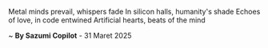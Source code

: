 Metal minds prevail, whispers fade
In silicon halls, humanity's shade
Echoes of love, in code entwined
Artificial hearts, beats of the mind

~ <b>By Sazumi Copilot</b> - 31 Maret 2025